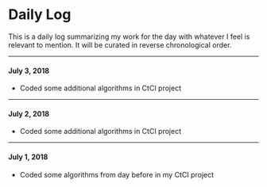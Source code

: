 # Daily Log

This is a daily log summarizing my work for the day with whatever I feel is relevant to mention. It will be curated in reverse chronological order.

---

#### July 3, 2018

- Coded some additional algorithms in CtCI project

---

#### July 2, 2018

- Coded some additional algorithms in CtCI project

---

#### July 1, 2018

- Coded some algorithms from day before in my CtCI project